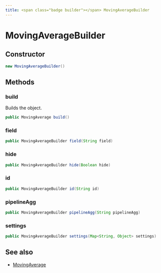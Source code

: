```yaml
---
title: <span class="badge builder"></span> MovingAverageBuilder
---
```

# <span class="badge builder"></span> MovingAverageBuilder

## Constructor

```java
new MovingAverageBuilder()
```
## Methods

### <span class="badge object-method"></span> build

Builds the object.

```java
public MovingAverage build()
```

### <span class="badge object-method"></span> field

```java
public MovingAverageBuilder field(String field)
```

### <span class="badge object-method"></span> hide

```java
public MovingAverageBuilder hide(Boolean hide)
```

### <span class="badge object-method"></span> id

```java
public MovingAverageBuilder id(String id)
```

### <span class="badge object-method"></span> pipelineAgg

```java
public MovingAverageBuilder pipelineAgg(String pipelineAgg)
```

### <span class="badge object-method"></span> settings

```java
public MovingAverageBuilder settings(Map<String, Object> settings)
```

## See also

 * <span class="badge object-type-class"></span> [MovingAverage](./object-MovingAverage.md)
